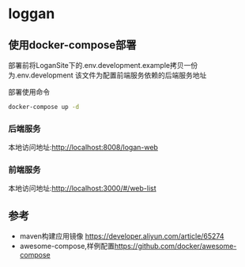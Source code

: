 # loggan

## 使用docker-compose部署

部署前将LoganSite下的.env.development.example拷贝一份为.env.development
该文件为配置前端服务依赖的后端服务地址

部署使用命令

 ```sh
 docker-compose up -d
 ```

### 后端服务

本地访问地址:<http://localhost:8008/logan-web>

### 前端服务

本地访问地址:<http://localhost:3000/#/web-list>

## 参考

- maven构建应用镜像 <https://developer.aliyun.com/article/65274>
- awesome-compose,样例配置<https://github.com/docker/awesome-compose>
